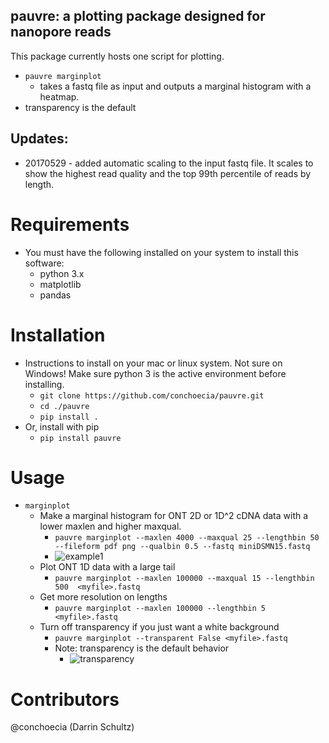## pauvre: a plotting package designed for nanopore reads

This package currently hosts one script for plotting.

- `pauvre marginplot`
  - takes a fastq file as input and outputs a marginal histogram with a heatmap.
- transparency is the default

## Updates:
- 20170529 - added automatic scaling to the input fastq file. It
  scales to show the highest read quality and the top 99th percentile
  of reads by length.

# Requirements

- You must have the following installed on your system to install this software:
  - python 3.x
  - matplotlib
  - pandas

# Installation

- Instructions to install on your mac or linux system. Not sure on
  Windows! Make sure python 3 is the active environment before
  installing.
  - `git clone https://github.com/conchoecia/pauvre.git`
  - `cd ./pauvre`
  - `pip install .`
- Or, install with pip
  - `pip install pauvre`

# Usage
- `marginplot`
  - Make a marginal histogram for ONT 2D or 1D^2 cDNA data with a
    lower maxlen and higher maxqual.
    - `pauvre marginplot --maxlen 4000 --maxqual 25 --lengthbin 50 --fileform pdf png --qualbin 0.5 --fastq miniDSMN15.fastq`
    - ![example1](files/miniDSMN15.png)
  - Plot ONT 1D data with a large tail
    - `pauvre marginplot --maxlen 100000 --maxqual 15 --lengthbin 500  <myfile>.fastq`
  - Get more resolution on lengths
    - `pauvre marginplot --maxlen 100000 --lengthbin 5  <myfile>.fastq`
  - Turn off transparency if you just want a white background
    - `pauvre marginplot --transparent False <myfile>.fastq`
    - Note: transparency is the default behavior
      - ![transparency](files/transparency.001.jpeg)

# Contributors

@conchoecia (Darrin Schultz)
